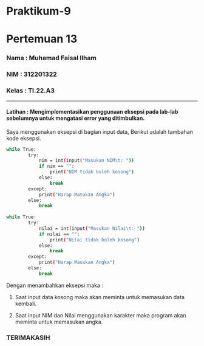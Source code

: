 # Praktikum-9

# Pertemuan 13

### Nama  : Muhamad Faisal Ilham

### NIM   : 312201322

### Kelas : TI.22.A3

_______________________________________

#### Latihan : Mengimplementasikan penggunaan eksepsi pada lab-lab sebelumnya untuk mengatasi error yang ditimbulkan.

Saya menggunakan eksepsi di bagian input data, Berikut adalah tambahan kode eksepsi. <p>

```bash
while True:
        try:
            nim = int(input("Masukan NIM\t: "))
            if nim == "":
                print("NIM tidak boleh kosong")
            else:
                break
        except:
            print("Harap Masukan Angka")
        else:
            break
        
while True:
        try:
            nilai = int(input("Masukan Nilai\t: "))
            if nilai == "":
                print("Nilai tidak boleh kosong")
            else:
                break
        except:
            print("Harap Masukan Angka")
        else:
            break
```

Dengan menambahkan eksepsi maka : <p>

1. Saat input data kosong maka akan meminta untuk memasukan data kembali. <p>
2. Saat input NIM dan Nilai menggunakan karakter maka program akan meminta untuk memasukan angka. <p>

### TERIMAKASIH
